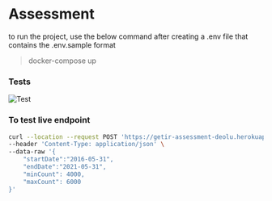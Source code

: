 # Assessment

to run the project, use the below command after creating a .env file that contains the .env.sample format
> docker-compose up

### Tests
![Test](https://user-images.githubusercontent.com/32738299/127763190-1c40cbcc-d669-4e91-8082-9bf4738133f1.png)


### To test live endpoint
```bash
curl --location --request POST 'https://getir-assessment-deolu.herokuapp.com/get-records' \
--header 'Content-Type: application/json' \
--data-raw '{
    "startDate":"2016-05-31",
    "endDate":"2021-05-31",
    "minCount": 4000,
    "maxCount": 6000
}'
```